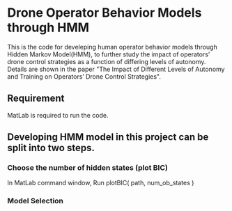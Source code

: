 # Drone Operator Behavior Models through HMM
This is the code for develeping human operator behavior models through Hidden Markov Model(HMM), to further study the impact of operators’ drone control strategies as a function of differing levels of autonomy. Details are shown in the paper "The Impact of Different Levels of Autonomy and Training on Operators’ Drone Control Strategies".

## Requirement
MatLab is required to run the code.

## Developing HMM model in this project can be split into two steps.
### Choose the number of hidden states (plot BIC)
In MatLab command window, Run plotBIC( path, num_ob_states ) 

### Model Selection
